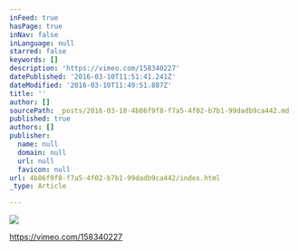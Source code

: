```yaml
---
inFeed: true
hasPage: true
inNav: false
inLanguage: null
starred: false
keywords: []
description: 'https://vimeo.com/158340227'
datePublished: '2016-03-10T11:51:41.241Z'
dateModified: '2016-03-10T11:49:51.887Z'
title: ''
author: []
sourcePath: _posts/2016-03-10-4b86f9f8-f7a5-4f02-b7b1-99dadb9ca442.md
published: true
authors: []
publisher:
  name: null
  domain: null
  url: null
  favicon: null
url: 4b86f9f8-f7a5-4f02-b7b1-99dadb9ca442/index.html
_type: Article

---
```

![](https://the-grid-user-content.s3-us-west-2.amazonaws.com/9645ad07-b9a5-43e4-a290-127536b86493.jpg)

https://vimeo.com/158340227